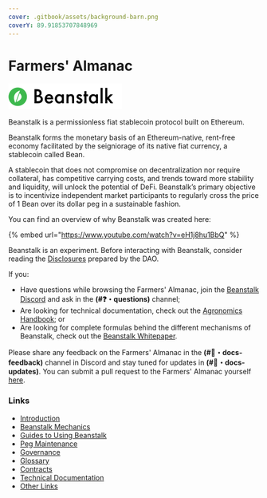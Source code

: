 ```yaml
---
cover: .gitbook/assets/background-barn.png
coverY: 89.91853707848969
---
```


# Farmers' Almanac

![](.gitbook/assets/logo.png)

Beanstalk is a permissionless fiat stablecoin protocol built on Ethereum.

Beanstalk forms the monetary basis of an Ethereum-native, rent-free economy facilitated by the seigniorage of its native fiat currency, a stablecoin called Bean.

A stablecoin that does not compromise on decentralization nor require collateral, has competitive carrying costs, and trends toward more stability and liquidity, will unlock the potential of DeFi. Beanstalk’s primary objective is to incentivize independent market participants to regularly cross the price of 1 Bean over its dollar peg in a sustainable fashion.

You can find an overview of why Beanstalk was created here:

{% embed url="https://www.youtube.com/watch?v=eH1j8hu1BbQ" %}

Beanstalk is an experiment. Before interacting with Beanstalk, consider reading the [Disclosures](disclosures.md) prepared by the DAO.

If you:

* Have questions while browsing the Farmers' Almanac, join the [Beanstalk Discord](https://discord.gg/beanstalk) and ask in the **(#❓・questions)** channel;
* Are looking for technical documentation, check out the [Agronomics Handbook](https://docs.bean.money/developers); or
* Are looking for complete formulas behind the different mechanisms of Beanstalk, check out the [Beanstalk Whitepaper](https://bean.money/beanstalk.pdf).

Please share any feedback on the Farmers' Almanac in the **(#📜・docs-feedback)** channel in Discord and stay tuned for updates in **(#📜・docs-updates)**. You can submit a pull request to the Farmers' Almanac yourself [here](https://github.com/BeanstalkFarms/Farmers-Almanac).

### Links

* [Introduction](introduction/why-beanstalk.md)
* [Beanstalk Mechanics](introduction/how-beanstalk-works.md)
* [Guides to Using Beanstalk](guides/directory.md)
* [Peg Maintenance](broken-reference)
* [Governance](governance/beanstalk/)
* [Glossary](protocol/glossary.md)
* [Contracts](protocol/contracts.md)
* [Technical Documentation](https://docs.bean.money/developers)
* [Other Links](community/links.md)
